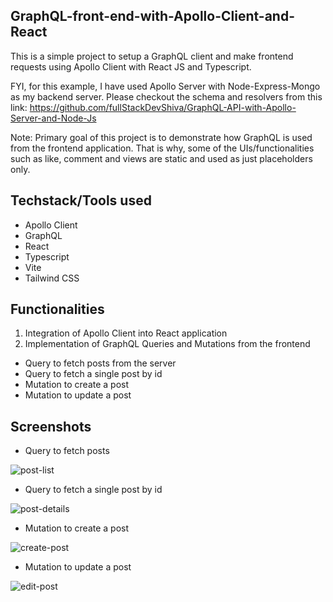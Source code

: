 ## GraphQL-front-end-with-Apollo-Client-and-React

This is a simple project to setup a GraphQL client and make frontend requests using Apollo Client with React JS and Typescript.

FYI, for this example, I have used Apollo Server with Node-Express-Mongo as my backend server. Please checkout the schema and resolvers from this link: https://github.com/fullStackDevShiva/GraphQL-API-with-Apollo-Server-and-Node-Js

Note: Primary goal of this project is to demonstrate how GraphQL is used from the frontend application. That is why, some of the UIs/functionalities such as like, comment and views are static and used as just placeholders only.

## Techstack/Tools used

- Apollo Client
- GraphQL
- React
- Typescript
- Vite
- Tailwind CSS

## Functionalities

1. Integration of Apollo Client into React application
2. Implementation of GraphQL Queries and Mutations from the frontend

- Query to fetch posts from the server
- Query to fetch a single post by id
- Mutation to create a post
- Mutation to update a post

## Screenshots

- Query to fetch posts

![post-list](https://github.com/user-attachments/assets/b74db2dc-93e3-4f7b-8572-0af857f8536f)

- Query to fetch a single post by id

![post-details](https://github.com/user-attachments/assets/0e1221b8-cfed-4da7-86fb-34cb132defce)

- Mutation to create a post

![create-post](https://github.com/user-attachments/assets/b9c9afcf-9014-45dd-bd8e-fb3a55375431)

- Mutation to update a post

![edit-post](https://github.com/user-attachments/assets/a5a25608-ff0a-4885-babc-f9ffc09ae9f9)

